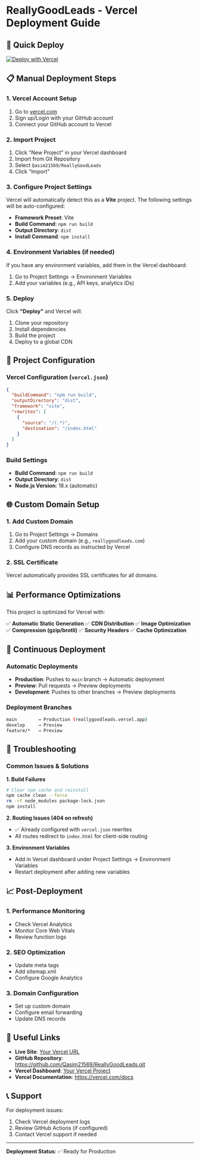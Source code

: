 # ReallyGoodLeads - Vercel Deployment Guide

## 🚀 Quick Deploy

[![Deploy with Vercel](https://vercel.com/button)](https://vercel.com/new/clone?repository-url=https://github.com/Qasim21569/ReallyGoodLeads.git)

## 📋 Manual Deployment Steps

### 1. Vercel Account Setup

1. Go to [vercel.com](https://vercel.com)
2. Sign up/Login with your GitHub account
3. Connect your GitHub account to Vercel

### 2. Import Project

1. Click "New Project" in your Vercel dashboard
2. Import from Git Repository
3. Select `Qasim21569/ReallyGoodLeads`
4. Click "Import"

### 3. Configure Project Settings

Vercel will automatically detect this as a **Vite** project. The following settings will be auto-configured:

- **Framework Preset**: Vite
- **Build Command**: `npm run build`
- **Output Directory**: `dist`
- **Install Command**: `npm install`

### 4. Environment Variables (if needed)

If you have any environment variables, add them in the Vercel dashboard:

1. Go to Project Settings → Environment Variables
2. Add your variables (e.g., API keys, analytics IDs)

### 5. Deploy

Click **"Deploy"** and Vercel will:

1. Clone your repository
2. Install dependencies
3. Build the project
4. Deploy to a global CDN

## 🔧 Project Configuration

### Vercel Configuration (`vercel.json`)

```json
{
  "buildCommand": "npm run build",
  "outputDirectory": "dist",
  "framework": "vite",
  "rewrites": [
    {
      "source": "/(.*)",
      "destination": "/index.html"
    }
  ]
}
```

### Build Settings

- **Build Command**: `npm run build`
- **Output Directory**: `dist`
- **Node.js Version**: 18.x (automatic)

## 🌐 Custom Domain Setup

### 1. Add Custom Domain

1. Go to Project Settings → Domains
2. Add your custom domain (e.g., `reallygoodleads.com`)
3. Configure DNS records as instructed by Vercel

### 2. SSL Certificate

Vercel automatically provides SSL certificates for all domains.

## 📊 Performance Optimizations

This project is optimized for Vercel with:

✅ **Automatic Static Generation**
✅ **CDN Distribution**
✅ **Image Optimization**
✅ **Compression (gzip/brotli)**
✅ **Security Headers**
✅ **Cache Optimization**

## 🔄 Continuous Deployment

### Automatic Deployments

- **Production**: Pushes to `main` branch → Automatic deployment
- **Preview**: Pull requests → Preview deployments
- **Development**: Pushes to other branches → Preview deployments

### Deployment Branches

```bash
main        → Production (reallygoodleads.vercel.app)
develop     → Preview
feature/*   → Preview
```

## 🚨 Troubleshooting

### Common Issues & Solutions

**1. Build Failures**

```bash
# Clear npm cache and reinstall
npm cache clean --force
rm -rf node_modules package-lock.json
npm install
```

**2. Routing Issues (404 on refresh)**

- ✅ Already configured with `vercel.json` rewrites
- All routes redirect to `index.html` for client-side routing

**3. Environment Variables**

- Add in Vercel dashboard under Project Settings → Environment Variables
- Restart deployment after adding new variables

## 📈 Post-Deployment

### 1. Performance Monitoring

- Check Vercel Analytics
- Monitor Core Web Vitals
- Review function logs

### 2. SEO Optimization

- Update meta tags
- Add sitemap.xml
- Configure Google Analytics

### 3. Domain Configuration

- Set up custom domain
- Configure email forwarding
- Update DNS records

## 🔗 Useful Links

- **Live Site**: [Your Vercel URL](https://reallygoodleads.vercel.app)
- **GitHub Repository**: https://github.com/Qasim21569/ReallyGoodLeads.git
- **Vercel Dashboard**: [Your Vercel Project](https://vercel.com/dashboard)
- **Vercel Documentation**: https://vercel.com/docs

## 📞 Support

For deployment issues:

1. Check Vercel deployment logs
2. Review GitHub Actions (if configured)
3. Contact Vercel support if needed

---

**Deployment Status**: ✅ Ready for Production
